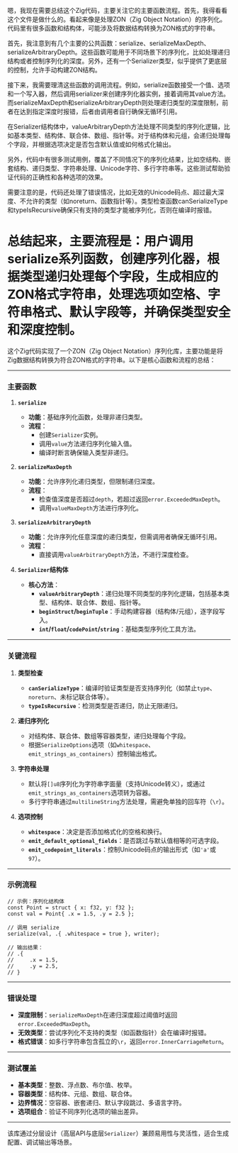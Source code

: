 嗯，我现在需要总结这个Zig代码，主要关注它的主要函数流程。首先，我得看看这个文件是做什么的。看起来像是处理ZON（Zig Object Notation）的序列化。代码里有很多函数和结构体，可能涉及将数据结构转换为ZON格式的字符串。

首先，我注意到有几个主要的公共函数：serialize、serializeMaxDepth、serializeArbitraryDepth。这些函数可能用于不同场景下的序列化，比如处理递归结构或者控制序列化的深度。另外，还有一个Serializer类型，似乎提供了更底层的控制，允许手动构建ZON结构。

接下来，我需要理清这些函数的调用流程。例如，serialize函数接受一个值、选项和一个写入器，然后调用serializer来创建序列化器实例，接着调用其value方法。而serializeMaxDepth和serializeArbitraryDepth则处理递归类型的深度限制，前者在达到指定深度时报错，后者由调用者自行确保无循环引用。

在Serializer结构体中，valueArbitraryDepth方法处理不同类型的序列化逻辑，比如基本类型、结构体、联合体、数组、指针等。对于结构体和元组，会递归处理每个字段，并根据选项决定是否包含默认值或如何格式化输出。

另外，代码中有很多测试用例，覆盖了不同情况下的序列化结果，比如空结构、嵌套结构、递归类型、字符串处理、Unicode字符、多行字符串等。这些测试帮助验证代码的正确性和各种选项的效果。

需要注意的是，代码还处理了错误情况，比如无效的Unicode码点、超过最大深度、不允许的类型（如noreturn、函数指针等）。类型检查函数canSerializeType和typeIsRecursive确保只有支持的类型才能被序列化，否则在编译时报错。

总结起来，主要流程是：用户调用serialize系列函数，创建序列化器，根据类型递归处理每个字段，生成相应的ZON格式字符串，处理选项如空格、字符串格式、默认字段等，并确保类型安全和深度控制。
================================================
这个Zig代码实现了一个ZON（Zig Object Notation）序列化库，主要功能是将Zig数据结构转换为符合ZON格式的字符串。以下是核心函数和流程的总结：

---

### **主要函数**
1. **`serialize`**  
   - **功能**：基础序列化函数，处理非递归类型。
   - **流程**：
     - 创建`Serializer`实例。
     - 调用`value`方法递归序列化输入值。
     - 编译时断言确保输入类型非递归。

2. **`serializeMaxDepth`**  
   - **功能**：允许序列化递归类型，但限制递归深度。
   - **流程**：
     - 检查值深度是否超过`depth`，若超过返回`error.ExceededMaxDepth`。
     - 调用`valueMaxDepth`方法进行序列化。

3. **`serializeArbitraryDepth`**  
   - **功能**：允许序列化任意深度的递归类型，但需调用者确保无循环引用。
   - **流程**：
     - 直接调用`valueArbitraryDepth`方法，不进行深度检查。

4. **`Serializer`结构体**  
   - **核心方法**：
     - **`valueArbitraryDepth`**：递归处理不同类型的序列化逻辑，包括基本类型、结构体、联合体、数组、指针等。
     - **`beginStruct`/`beginTuple`**：手动构建容器（结构体/元组），逐字段写入。
     - **`int`/`float`/`codePoint`/`string`**：基础类型序列化工具方法。

---

### **关键流程**
1. **类型检查**  
   - **`canSerializeType`**：编译时验证类型是否支持序列化（如禁止`type`、`noreturn`、未标记联合体等）。
   - **`typeIsRecursive`**：检测类型是否递归，防止无限递归。

2. **递归序列化**  
   - 对结构体、联合体、数组等容器类型，递归处理每个字段。
   - 根据`SerializeOptions`选项（如`whitespace`、`emit_strings_as_containers`）控制输出格式。

3. **字符串处理**  
   - 默认将`[]u8`序列化为字符串字面量（支持Unicode转义），或通过`emit_strings_as_containers`选项转为容器。
   - 多行字符串通过`multilineString`方法处理，需避免单独的回车符（`\r`）。

4. **选项控制**  
   - **`whitespace`**：决定是否添加格式化的空格和换行。
   - **`emit_default_optional_fields`**：是否跳过与默认值相等的可选字段。
   - **`emit_codepoint_literals`**：控制Unicode码点的输出形式（如`'a'`或`97`）。

---

### **示例流程**
```zig
// 示例：序列化结构体
const Point = struct { x: f32, y: f32 };
const val = Point{ .x = 1.5, .y = 2.5 };

// 调用 serialize
serialize(val, .{ .whitespace = true }, writer);

// 输出结果：
// .{
//     .x = 1.5,
//     .y = 2.5,
// }
```

---

### **错误处理**
- **深度限制**：`serializeMaxDepth`在递归深度超过阈值时返回`error.ExceededMaxDepth`。
- **无效类型**：尝试序列化不支持的类型（如函数指针）会在编译时报错。
- **格式错误**：如多行字符串包含孤立的`\r`，返回`error.InnerCarriageReturn`。

---

### **测试覆盖**
- **基本类型**：整数、浮点数、布尔值、枚举。
- **容器类型**：结构体、元组、数组、联合体。
- **边界情况**：空容器、嵌套递归、默认字段跳过、多语言字符。
- **选项组合**：验证不同序列化选项的输出差异。

---

该库通过分层设计（高层API与底层`Serializer`）兼顾易用性与灵活性，适合生成配置、调试输出等场景。